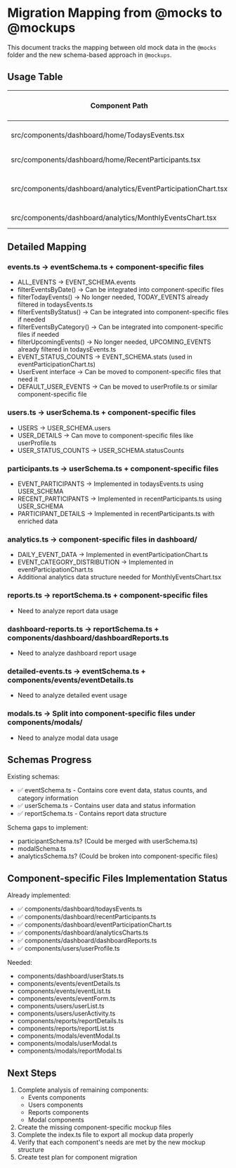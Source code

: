 # Migration Mapping from @mocks to @mockups

This document tracks the mapping between old mock data in the `@mocks` folder and the new schema-based approach in `@mockups`.

## Usage Table

| Component Path                                                 | Imports from @mocks                                                                             | Internal Mock Data | Corresponding @mockups                                   |
| -------------------------------------------------------------- | ----------------------------------------------------------------------------------------------- | ------------------ | -------------------------------------------------------- |
| src/components/dashboard/home/TodaysEvents.tsx                 | TODAY_EVENTS, UPCOMING_EVENTS, EVENT_PARTICIPANTS                                               | None               | @mockups/components/dashboard/todaysEvents.ts            |
| src/components/dashboard/home/RecentParticipants.tsx           | RECENT_PARTICIPANTS, PARTICIPANT_DETAILS                                                        | None               | @mockups/components/dashboard/recentParticipants.ts      |
| src/components/dashboard/analytics/EventParticipationChart.tsx | DAILY_EVENT_DATA, filterEventDataByCategories, EVENT_CATEGORY_DISTRIBUTION, EVENT_STATUS_COUNTS | None               | @mockups/components/dashboard/eventParticipationChart.ts |
| src/components/dashboard/analytics/MonthlyEventsChart.tsx      | Need to analyze                                                                                 | Need to analyze    | @mockups/components/dashboard/analyticsCharts.ts         |

## Detailed Mapping

### events.ts → eventSchema.ts + component-specific files

- ALL_EVENTS → EVENT_SCHEMA.events
- filterEventsByDate() → Can be integrated into component-specific files
- filterTodayEvents() → No longer needed, TODAY_EVENTS already filtered in todaysEvents.ts
- filterEventsByStatus() → Can be integrated into component-specific files if needed
- filterEventsByCategory() → Can be integrated into component-specific files if needed
- filterUpcomingEvents() → No longer needed, UPCOMING_EVENTS already filtered in todaysEvents.ts
- EVENT_STATUS_COUNTS → EVENT_SCHEMA.stats (used in eventParticipationChart.ts)
- UserEvent interface → Can be moved to component-specific files that need it
- DEFAULT_USER_EVENTS → Can be moved to userProfile.ts or similar component-specific file

### users.ts → userSchema.ts + component-specific files

- USERS → USER_SCHEMA.users
- USER_DETAILS → Can move to component-specific files like userProfile.ts
- USER_STATUS_COUNTS → USER_SCHEMA.statusCounts

### participants.ts → userSchema.ts + component-specific files

- EVENT_PARTICIPANTS → Implemented in todaysEvents.ts using USER_SCHEMA
- RECENT_PARTICIPANTS → Implemented in recentParticipants.ts using USER_SCHEMA
- PARTICIPANT_DETAILS → Implemented in recentParticipants.ts with enriched data

### analytics.ts → component-specific files in dashboard/

- DAILY_EVENT_DATA → Implemented in eventParticipationChart.ts
- EVENT_CATEGORY_DISTRIBUTION → Implemented in eventParticipationChart.ts
- Additional analytics data structure needed for MonthlyEventsChart.tsx

### reports.ts → reportSchema.ts + component-specific files

- Need to analyze report data usage

### dashboard-reports.ts → reportSchema.ts + components/dashboard/dashboardReports.ts

- Need to analyze dashboard report usage

### detailed-events.ts → eventSchema.ts + components/events/eventDetails.ts

- Need to analyze detailed event usage

### modals.ts → Split into component-specific files under components/modals/

- Need to analyze modal data usage

## Schemas Progress

Existing schemas:

- ✅ eventSchema.ts - Contains core event data, status counts, and category information
- ✅ userSchema.ts - Contains user data and status information
- ✅ reportSchema.ts - Contains report data structure

Schema gaps to implement:

- participantSchema.ts? (Could be merged with userSchema.ts)
- modalSchema.ts
- analyticsSchema.ts? (Could be broken into component-specific files)

## Component-specific Files Implementation Status

Already implemented:

- ✅ components/dashboard/todaysEvents.ts
- ✅ components/dashboard/recentParticipants.ts
- ✅ components/dashboard/eventParticipationChart.ts
- ✅ components/dashboard/analyticsCharts.ts
- ✅ components/dashboard/dashboardReports.ts
- ✅ components/users/userProfile.ts

Needed:

- components/dashboard/userStats.ts
- components/events/eventDetails.ts
- components/events/eventList.ts
- components/events/eventForm.ts
- components/users/userList.ts
- components/users/userActivity.ts
- components/reports/reportDetails.ts
- components/reports/reportList.ts
- components/modals/eventModal.ts
- components/modals/userModal.ts
- components/modals/reportModal.ts

## Next Steps

1. Complete analysis of remaining components:
   - Events components
   - Users components
   - Reports components
   - Modal components
2. Create the missing component-specific mockup files
3. Complete the index.ts file to export all mockup data properly
4. Verify that each component's needs are met by the new mockup structure
5. Create test plan for component migration
